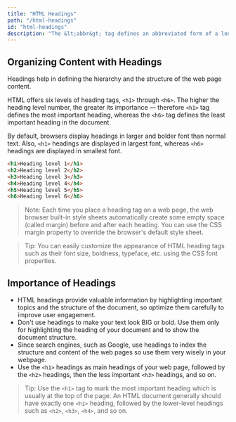 ```yaml
---
title: "HTML Headings"
path: "/html-headings"
id: "html-headings"
description: "The &lt;abbr&gt; tag defines an abbreviated form of a longer word or phrase."
---
```


## Organizing Content with Headings

Headings help in defining the hierarchy and the structure of the web page content.

HTML offers six levels of heading tags, `<h1>` through `<h6>`. The higher the heading level number, the greater its importance — therefore `<h1>` tag defines the most important heading, whereas the `<h6>` tag defines the least important heading in the document.

By default, browsers display headings in larger and bolder font than normal text. Also, `<h1>` headings are displayed in largest font, whereas `<h6>` headings are displayed in smallest font.

```html
<h1>Heading level 1</h1>
<h2>Heading level 2</h2>
<h3>Heading level 3</h3>
<h4>Heading level 4</h4>
<h5>Heading level 5</h5>
<h6>Heading level 6</h6>
```

> Note: Each time you place a heading tag on a web page, the web browser built-in style sheets automatically create some empty space (called margin) before and after each heading. You can use the CSS margin property to override the browser's default style sheet.

> Tip: You can easily customize the appearance of HTML heading tags such as their font size, boldness, typeface, etc. using the CSS font properties.

## Importance of Headings

-   HTML headings provide valuable information by highlighting important topics and the structure of the document, so optimize them carefully to improve user engagement.
-   Don't use headings to make your text look BIG or bold. Use them only for highlighting the heading of your document and to show the document structure.
-   Since search engines, such as Google, use headings to index the structure and content of the web pages so use them very wisely in your webpage.
-   Use the `<h1>` headings as main headings of your web page, followed by the `<h2>` headings, then the less important `<h3>` headings, and so on.

> Tip: Use the `<h1>` tag to mark the most important heading which is usually at the top of the page. An HTML document generally should have exactly one `<h1>` heading, followed by the lower-level headings such as `<h2>`, `<h3>`, `<h4>`, and so on.